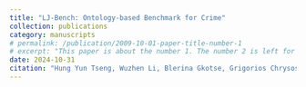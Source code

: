 ```yaml
---
title: "LJ-Bench: Ontology-based Benchmark for Crime"
collection: publications
category: manuscripts
# permalink: /publication/2009-10-01-paper-title-number-1
# excerpt: "This paper is about the number 1. The number 2 is left for future work."
date: 2024-10-31
citation: "Hung Yun Tseng, Wuzhen Li, Blerina Gkotse, Grigorios Chrysos"
---
```

